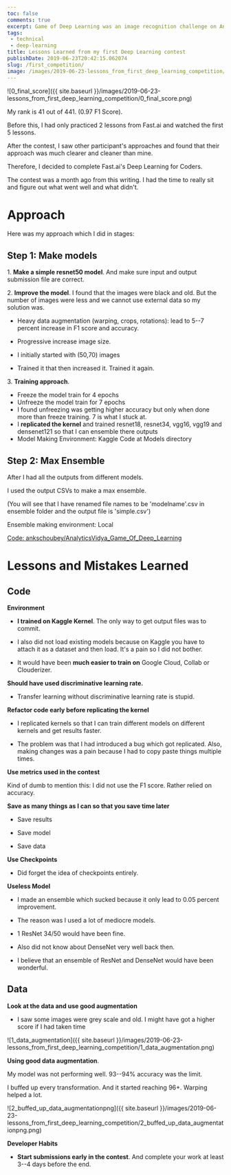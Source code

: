 ```yaml
---
toc: false
comments: true
excerpt: Game of Deep Learning was an image recognition challenge on AnalyticsVidya. The task was to classify 5 different types of Ships (Cargo, Military, Carrier, Cruise, and Tankers)
tags:
 - technical
 - deep-learning
title: Lessons Learned from my first Deep Learning contest
publishDate: 2019-06-23T20:42:15.062074
slug: /first_competition/
image: /images/2019-06-23-lessons_from_first_deep_learning_competition/1_data_augmentation.png
---
```


![0_final_score]({{ site.baseurl }}/images/2019-06-23-lessons_from_first_deep_learning_competition/0_final_score.png)

My rank is 41 out of 441. (0.97 F1 Score).

Before this, I had only practiced 2 lessons from Fast.ai and watched the first 5 lessons.

After the contest, I saw other participant's approaches and found that their approach was much clearer and cleaner than mine.

Therefore, I decided to complete Fast.ai's Deep Learning for Coders.

The contest was a month ago from this writing. I had the time to really sit and figure out what went well and what didn't.

Approach
========

Here was my approach which I did in stages:

Step 1: Make models
-------------------

1\. **Make a simple resnet50 model**. And make sure input and output submission file are correct.

2\. **Improve the model**. I found that the images were black and old. But the number of images were less and we cannot use external data so my solution was.

- Heavy data augmentation (warping, crops, rotations): lead to 5--7 percent increase in F1 score and accuracy.

- Progressive increase image size.

- I initially started with (50,70) images

- Trained it that then increased it. Trained it again.

3\. **Training approach**.

- Freeze the model train for 4 epochs
- Unfreeze the model train for 7 epochs
- I found unfreezing was getting higher accuracy but only when done more than freeze training. 7 is what I stuck at.
- I **replicated the kernel** and trained resnet18, resnet34, vgg16, vgg19 and densenet121 so that I can ensemble there outputs
- Model Making Environment: Kaggle Code at Models directory

## Step 2: Max Ensemble

After I had all the outputs from different models.

I used the output CSVs to make a max ensemble.

(You will see that I have renamed file names to be 'modelname'.csv in ensemble folder and the output file is 'simple.csv')

Ensemble making environment: Local

[Code: ankschoubey/AnalyticsVidya_Game_Of_Deep_Learning](https://github.com/ankschoubey/AnalyticsVidya_Game_Of_Deep_Learning)

Lessons and Mistakes Learned
============================

Code
----

**Environment**

- **I trained on Kaggle Kernel**. The only way to get output files was to commit.

- I also did not load existing models because on Kaggle you have to attach it as a dataset and then load. It's a pain so I did not bother.

- It would have been **much easier to train on** Google Cloud, Collab or Clouderizer.

**Should have used discriminative learning rate.**

-   Transfer learning without discriminative learning rate is stupid.

**Refactor code early before replicating the kernel**

- I replicated kernels so that I can train different models on different kernels and get results faster.

- The problem was that I had introduced a bug which got replicated. Also, making changes was a pain because I had to copy paste things multiple times.

**Use metrics used in the contest**

Kind of dumb to mention this: I did not use the F1 score. Rather relied on accuracy.

**Save as many things as I can so that you save time later**

- Save results

- Save model

- Save data

**Use Checkpoints**

- Did forget the idea of checkpoints entirely.

**Useless Model**

- I made an ensemble which sucked because it only lead to 0.05 percent improvement.

- The reason was I used a lot of mediocre models.

- 1 ResNet 34/50 would have been fine.

- Also did not know about DenseNet very well back then.

- I believe that an ensemble of ResNet and DenseNet would have been wonderful.

Data
----

**Look at the data and use good augmentation**

-   I saw some images were grey scale and old. I might have got a higher score if I had taken time

![1_data_augmentation]({{ site.baseurl }}/images/2019-06-23-lessons_from_first_deep_learning_competition/1_data_augmentation.png)

**Using good data augmentation**.

My model was not performing well. 93--94% accuracy was the limit.

I buffed up every transformation. And it started reaching 96+. Warping helped a lot.

![2_buffed_up_data_augmentationpng]({{ site.baseurl }}/images/2019-06-23-lessons_from_first_deep_learning_competition/2_buffed_up_data_augmentationpng.png)

**Developer Habits**

- **Start submissions early in the contest**. And complete your work at least 3--4 days before the end.
